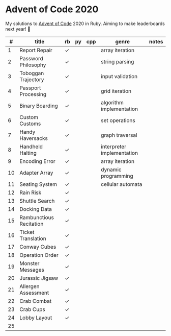 # Advent of Code 2020

My solutions to [Advent of Code](https://adventofcode.com/) 2020 in Ruby. Aiming to make leaderboards next year! 🎄

| #  | title                   | rb | py | cpp | genre                      | notes |
|----|-------------------------|----|----|-----|----------------------------|-------|
| 1  | Report Repair           | ✓  |    |     | array iteration            |       |
| 2  | Password Philosophy     | ✓  |    |     | string parsing             |       |
| 3  | Toboggan Trajectory     | ✓  |    |     | input validation           |       |
| 4  | Passport Processing     | ✓  |    |     | grid iteration             |       |
| 5  | Binary Boarding         | ✓  |    |     | algorithm implementation   |       |
| 6  | Custom Customs          | ✓  |    |     | set operations             |       |
| 7  | Handy Haversacks        | ✓  |    |     | graph traversal            |       |
| 8  | Handheld Halting        | ✓  |    |     | interpreter implementation |       |
| 9  | Encoding Error          | ✓  |    |     | array iteration            |       |
| 10 | Adapter Array           | ✓  |    |     | dynamic programming        |       |
| 11 | Seating System          | ✓  |    |     | cellular automata          |       |
| 12 | Rain Risk               | ✓  |    |     |                            |       |
| 13 | Shuttle Search          | ✓  |    |     |                            |       |
| 14 | Docking Data            | ✓  |    |     |                            |       |
| 15 | Rambunctious Recitation | ✓  |    |     |                            |       |
| 16 | Ticket Translation      | ✓  |    |     |                            |       |
| 17 | Conway Cubes            | ✓  |    |     |                            |       |
| 18 | Operation Order         | ✓  |    |     |                            |       |
| 19 | Monster Messages        | ✓  |    |     |                            |       |
| 20 | Jurassic Jigsaw         | ✓  |    |     |                            |       |
| 21 | Allergen Assessment     | ✓  |    |     |                            |       |
| 22 | Crab Combat             | ✓  |    |     |                            |       |
| 23 | Crab Cups               | ✓  |    |     |                            |       |
| 24 | Lobby Layout            | ✓  |    |     |                            |       |
| 25 |                         |    |    |     |                            |       |
